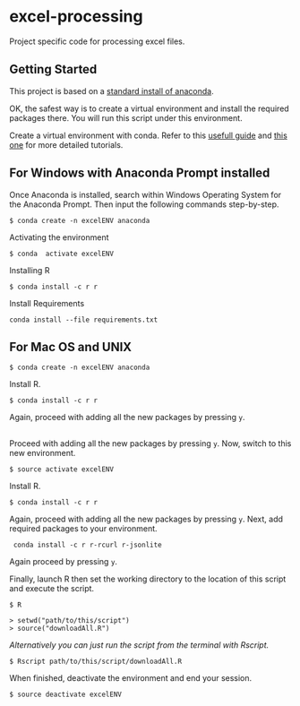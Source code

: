 # excel-processing
Project specific code for processing excel files.

## Getting Started
This project is based on a [standard install of anaconda](https://docs.anaconda.com/anaconda/install/).

OK, the safest way is to create a virtual environment and install the required
packages there. You will run this script under this environment.

Create a virtual environment with conda.
Refer to this [usefull guide](https://uoa-eresearch.github.io/eresearch-cookbook/recipe/2014/11/20/conda/) and [this one](https://samrelton.wordpress.com/2015/07/02/rconda/) for more detailed tutorials.

## For Windows with Anaconda Prompt installed
Once Anaconda is installed, search within Windows Operating System for the
Anaconda Prompt. Then input the following commands step-by-step.
```
$ conda create -n excelENV anaconda  
```
Activating the environment
```
$ conda  activate excelENV
```

Installing R
```
$ conda install -c r r
```

Install Requirements
```
conda install --file requirements.txt
```


## For Mac OS and UNIX
```
$ conda create -n excelENV anaconda  
```

Install R.
```
$ conda install -c r r
```

Again, proceed with adding all the new packages by pressing `y`.
##
Proceed with adding all the new packages by pressing `y`.
Now, switch to this new environment.
```
$ source activate excelENV
```
Install R.
```
$ conda install -c r r
```
Again, proceed with adding all the new packages by pressing `y`.
Next, add required packages to your environment.
```
 conda install -c r r-rcurl r-jsonlite
```
Again proceed by pressing `y`.

Finally, launch R then set the working directory to the location of this script and execute the script.
```
$ R
```
```
> setwd("path/to/this/script")
> source("downloadAll.R")
```

*Alternatively you can just run the script from the terminal with
Rscript.*
```
$ Rscript path/to/this/script/downloadAll.R
```

When finished, deactivate the environment and end your session.
```
$ source deactivate excelENV
```
